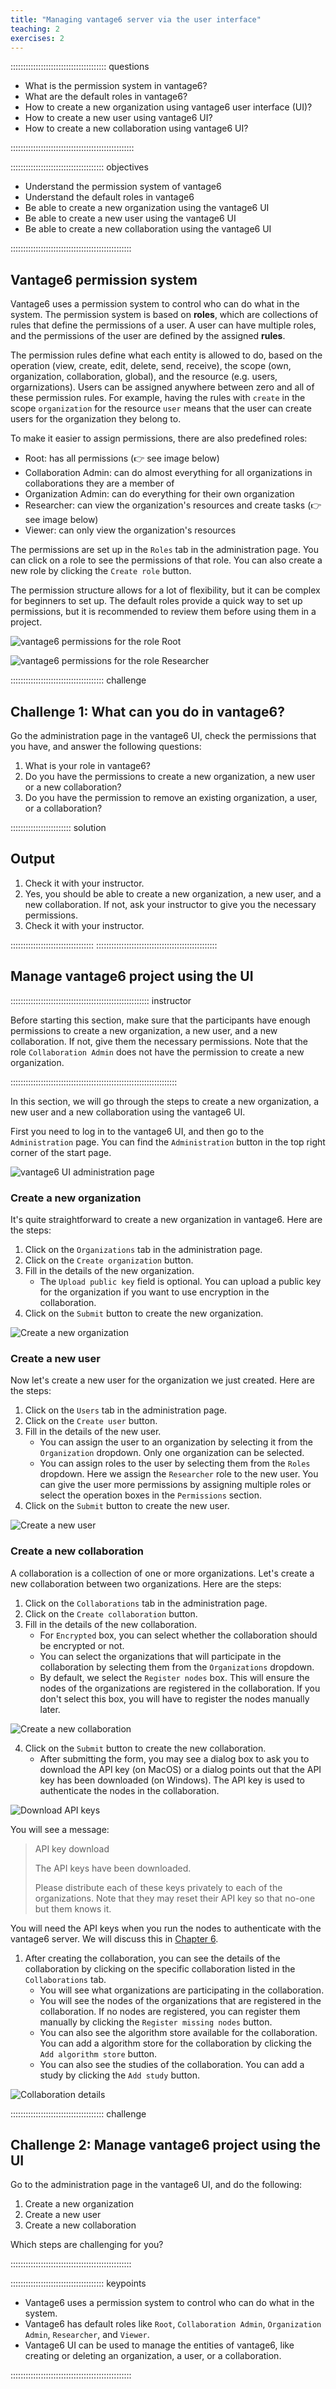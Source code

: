 ```yaml
---
title: "Managing vantage6 server via the user interface"
teaching: 2
exercises: 2
---
```


:::::::::::::::::::::::::::::::::::::: questions

- What is the permission system in vantage6?
- What are the default roles in vantage6?
- How to create a new organization using vantage6 user interface (UI)?
- How to create a new user using vantage6 UI?
- How to create a new collaboration using vantage6 UI?

:::::::::::::::::::::::::::::::::::::::::::::::::

::::::::::::::::::::::::::::::::::::: objectives

- Understand the permission system of vantage6
- Understand the default roles in vantage6
- Be able to create a new organization using the vantage6 UI
- Be able to create a new user using the vantage6 UI
- Be able to create a new collaboration using the vantage6 UI

::::::::::::::::::::::::::::::::::::::::::::::::

## Vantage6 permission system

Vantage6 uses a permission system to control who can do what in the system. The permission system is based on **roles**, which are collections of rules that define the permissions of a user. A user can have multiple roles, and the permissions of the user are defined by the assigned **rules**.

The permission rules define what each entity is allowed to do, based on the operation (view, create, edit, delete, send, receive), the scope (own, organization, collaboration, global), and the resource (e.g. users, orgarnizations). Users can be assigned anywhere between zero and all of these permission rules. For example, having the rules with `create` in the scope `organization` for the resource `user` means that the user can create users for the organization they belong to.

To make it easier to assign permissions, there are also predefined roles:

- Root: has all permissions (👉 see image below)
- Collaboration Admin: can do almost everything for all organizations in collaborations they are a member of
- Organization Admin: can do everything for their own organization
- Researcher: can view the organization's resources and create tasks (👉 see image below)
- Viewer: can only view the organization's resources

The permissions are set up in the `Roles` tab in the administration page. You can click on a role to see the permissions of that role. You can also create a new role by clicking the `Create role` button.

The permission structure allows for a lot of flexibility, but it can be complex for beginners to set up. The default roles provide a quick way to set up permissions, but it is recommended to review them before using them in a project.

![vantage6 permissions for the role Root](fig/permissions_root.png)

![vantage6 permissions for the role Researcher](fig/permissions_researcher.png)

::::::::::::::::::::::::::::::::::::: challenge

## Challenge 1: What can you do in vantage6?

Go the administration page in the vantage6 UI, check the permissions that you have, and answer the following questions:

1. What is your role in vantage6?
2. Do you have the permissions to create a new organization, a new user or a new collaboration?
3. Do you have the permission to remove an existing organization, a user, or a collaboration?

:::::::::::::::::::::::: solution

## Output

1. Check it with your instructor.
2. Yes, you should be able to create a new organization, a new user, and a new collaboration. If not, ask your instructor to give you the necessary permissions.
3. Check it with your instructor.

:::::::::::::::::::::::::::::::::
::::::::::::::::::::::::::::::::::::::::::::::::

## Manage vantage6 project using the UI

::::::::::::::::::::::::::::::::::::::::::::::::::::::: instructor

Before starting this section, make sure that the participants have enough permissions to create a new organization, a new user, and a new collaboration. If not, give them the necessary permissions.
Note that the role `Collaboration Admin` does not have the permission to create a new organization.

::::::::::::::::::::::::::::::::::::::::::::::::::::::::::::::::::

In this section, we will go through the steps to create a new organization, a new user and a new collaboration using the vantage6 UI.

First you need to log in to the vantage6 UI, and then go to the `Administration` page. You can find the `Administration` button in the top right corner of the start page.

![vantage6 UI administration page](fig/ui_admin_page.png)

### Create a new organization

It's quite straightforward to create a new organization in vantage6. Here are the steps:

1. Click on the `Organizations` tab in the administration page.
2. Click on the `Create organization` button.
3. Fill in the details of the new organization.
   - The `Upload public key` field is optional. You can upload a public key for the organization if you want to use encryption in the collaboration.
4. Click on the `Submit` button to create the new organization.

![Create a new organization](fig/create_org.png)

### Create a new user

Now let's create a new user for the organization we just created. Here are the steps:

1. Click on the `Users` tab in the administration page.
2. Click on the `Create user` button.
3. Fill in the details of the new user.
   - You can assign the user to an organization by selecting it from the `Organization` dropdown. Only one organization can be selected.
   - You can assign roles to the user by selecting them from the `Roles` dropdown. Here we assign the `Researcher` role to the new user. You can give the user more permissions by assigning multiple roles or select the operation boxes in the `Permissions` section.
4. Click on the `Submit` button to create the new user.

![Create a new user](fig/create_user.png)

### Create a new collaboration

A collaboration is a collection of one or more organizations. Let's create a new collaboration between two organizations. Here are the steps:

1. Click on the `Collaborations` tab in the administration page.
2. Click on the `Create collaboration` button.
3. Fill in the details of the new collaboration.
   - For `Encrypted` box, you can select whether the collaboration should be encrypted or not.
   - You can select the organizations that will participate in the collaboration by selecting them from the `Organizations` dropdown.
   - By default, we select the `Register nodes` box. This will ensure the nodes of the organizations are registered in the collaboration. If you don't select this box, you will have to register the nodes manually later.

![Create a new collaboration](fig/create_collab_01.png)

4. Click on the `Submit` button to create the new collaboration.
   - After submitting the form, you may see a dialog box to ask you to download the API key (on MacOS) or a dialog points out that the API key has been downloaded (on Windows). The API key is used to authenticate the nodes in the collaboration.

![Download API keys](fig/create_collab_02.png)

You will see a message:

> API key download
>
> The API keys have been downloaded.
>
> Please distribute each of these keys privately to each of the organizations. Note that they may reset their API key so that no-one but them knows it.

You will need the API keys when you run the nodes to authenticate with the vantage6 server. We will discuss this in [Chapter 6](./chap6_setup_node.md).

1. After creating the collaboration, you can see the details of the collaboration by clicking on the specific collaboration listed in the `Collaborations` tab.
   - You will see what organizations are participating in the collaboration.
   - You will see the nodes of the organizations that are registered in the collaboration. If no nodes are registered, you can register them manually by clicking the `Register missing nodes` button.
   - You can also see the algorithm store available for the collaboration. You can add a algorithm store for the collaboration by clicking the `Add algorithm store` button.
   - You can also see the studies of the collaboration. You can add a study by clicking the `Add study` button.

![Collaboration details](fig/create_collab_03.png)

::::::::::::::::::::::::::::::::::::: challenge

## Challenge 2: Manage vantage6 project using the UI

Go to the administration page in the vantage6 UI, and do the following:

1. Create a new organization
2. Create a new user
3. Create a new collaboration

Which steps are challenging for you?

::::::::::::::::::::::::::::::::::::::::::::::::

::::::::::::::::::::::::::::::::::::: keypoints

- Vantage6 uses a permission system to control who can do what in the system.
- Vantage6 has default roles like `Root`, `Collaboration Admin`, `Organization Admin`, `Researcher`, and `Viewer`.
- Vantage6 UI can be used to manage the entities of vantage6, like creating or deleting an organization, a user, or a collaboration.

::::::::::::::::::::::::::::::::::::::::::::::::
